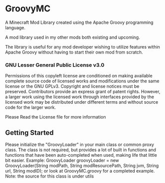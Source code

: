 # GroovyMC
A Minecraft Mod Library created using the Apache Groovy programming language.

A mod library used in my other mods both existing and upcoming.

The library is useful for any mod developer wishing to utilize features within Apache Groovy without having to start their own mod from scratch.

### GNU Lesser General Public License v3.0

Permissions of this copyleft license are conditioned on making available complete source code of licensed works and modifications under the same license or the GNU GPLv3. Copyright and license notices must be preserved. Contributors provide an express grant of patent rights. However, a larger work using the licensed work through interfaces provided by the licensed work may be distributed under different terms and without source code for the larger work.

Please Read the License file for more information

## Getting Started

Please initialize the "GroovyLoader" in your main class or common proxy class.
The class is not required, but provides a lot of built in functions and functions that have been auto-completed when used, making life that little bit easier.
Example:
GroovyLoader groovyLoader = new GroovyLoader(String modPath, String modResourcePath, String jvm, String url, String modID);
or look at GroovyMC.groovy for a completed example.
Note: the source for this class is under utils
